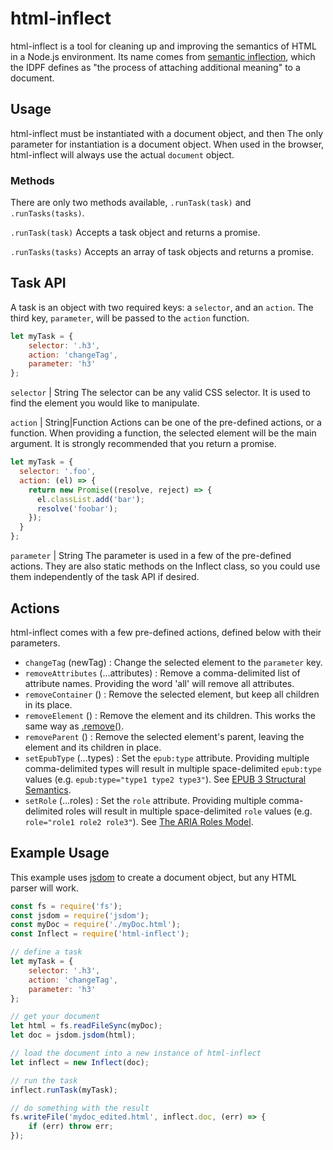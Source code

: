 # html-inflect
html-inflect is a tool for cleaning up and improving the semantics of HTML in a Node.js environment. Its name comes from [semantic inflection](http://www.idpf.org/epub/31/spec/epub-mediaoverlays.html#sec-docs-semantic-inflection), which the IDPF defines as "the process of attaching additional meaning" to a document.

## Usage
html-inflect must be instantiated with a document object, and then The only parameter for instantiation is a document object. When used in the browser, html-inflect will always use the actual `document` object.

### Methods
There are only two methods available, `.runTask(task)` and `.runTasks(tasks)`.

`.runTask(task)`
Accepts a task object and returns a promise.

`.runTasks(tasks)`
Accepts an array of task objects and returns a promise.

## Task API
A task is an object with two required keys: a `selector`, and an `action`. The third key, `parameter`, will be passed to the `action` function.
```javascript
let myTask = {
    selector: '.h3',
    action: 'changeTag',
    parameter: 'h3'
};
```
`selector` | String
The selector can be any valid CSS selector. It is used to find the element you would like to manipulate.

`action` | String|Function
Actions can be one of the pre-defined actions, or a function. When providing a function, the selected element will be the main argument. It is strongly recommended that you return a promise.
```javascript
let myTask = {
  selector: '.foo',
  action: (el) => {
    return new Promise((resolve, reject) => {
      el.classList.add('bar');
      resolve('foobar');
    });
  }
};
```

`parameter` | String
The parameter is used in a few of the pre-defined actions. They are also static methods on the Inflect class, so you could use them independently of the task API if desired.

## Actions
html-inflect comes with a few pre-defined actions, defined below with their parameters.

* `changeTag` (newTag) : Change the selected element to the `parameter` key.
* `removeAttributes` (...attributes) : Remove a comma-delimited list of attribute names. Providing the word 'all' will remove all attributes.
* `removeContainer` () : Remove the selected element, but keep all children in its place.
* `removeElement` () : Remove the element and its children. This works the same way as [.remove()](https://developer.mozilla.org/en-US/docs/Web/API/ChildNode/remove).
* `removeParent` () : Remove the selected element's parent, leaving the element and its children in place.
* `setEpubType` (...types) : Set the `epub:type` attribute. Providing multiple comma-delimited types will result in multiple space-delimited `epub:type` values (e.g. `epub:type="type1 type2 type3"`). See [EPUB 3 Structural Semantics](https://idpf.github.io/epub-vocabs/structure/).
* `setRole` (...roles) : Set the `role` attribute. Providing multiple comma-delimited roles will result in multiple space-delimited `role` values (e.g. `role="role1 role2 role3"`). See [The ARIA Roles Model](https://www.w3.org/TR/wai-aria/roles).

## Example Usage
This example uses [jsdom](https://github.com/tmpvar/jsdom) to create a document object, but any HTML parser will work.
```javascript
const fs = require('fs');
const jsdom = require('jsdom');
const myDoc = require('./myDoc.html');
const Inflect = require('html-inflect');

// define a task
let myTask = {
    selector: '.h3',
    action: 'changeTag',
    parameter: 'h3'
};

// get your document
let html = fs.readFileSync(myDoc);
let doc = jsdom.jsdom(html);

// load the document into a new instance of html-inflect
let inflect = new Inflect(doc);

// run the task
inflect.runTask(myTask);

// do something with the result
fs.writeFile('mydoc_edited.html', inflect.doc, (err) => {
    if (err) throw err;
});
```
